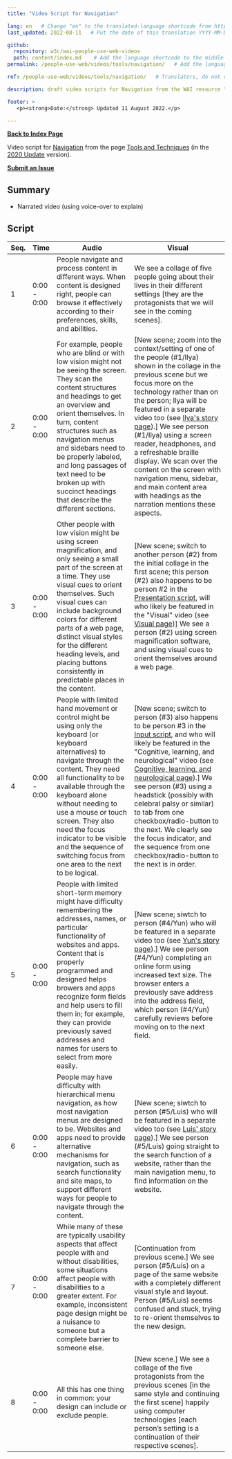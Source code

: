 ```yaml
---
title: "Video Script for Navigation"

lang: en   # Change "en" to the translated-language shortcode from https://www.iana.org/assignments/language-subtag-registry/language-subtag-registry
last_updated: 2022-08-11   # Put the date of this translation YYYY-MM-DD (with month in the middle)

github:
  repository: w3c/wai-people-use-web-videos
  path: content/index.md    # Add the language shortcode to the middle of the filename, for example: content/index.fr.md
permalink: /people-use-web/videos/tools/navigation/   # Add the language shortcode to the end, with no slash at end, for example: /link/to/page/fr

ref: /people-use-web/videos/tools/navigation/   # Translators, do not change this

description: draft video scripts for Navigation from the WAI resource "How People with Disabilities Use the Web"

footer: >
   <p><strong>Date:</strong> Updated 11 August 2022.</p>

---
```


**[Back to Index Page](../../)**

Video script for [Navigation](https://deploy-preview-113--wai-people-use-web.netlify.app/people-use-web/tools-techniques-navigation/) from the page [Tools and Techniques](https://deploy-preview-113--wai-people-use-web.netlify.app/people-use-web/tools-techniques/) (in the [2020 Update](https://github.com/w3c/wai-people-use-web/wiki/Persona-development) version).

**[Submit an Issue](https://github.com/w3c/wai-people-use-web-videos/issues/new?title=[Navigation])**

## Summary

* Narrated video (using voice-over to explain)

## Script

| Seq. | Time | Audio | Visual |
| --- | --- | --- | --- |
| 1 | 0:00 - 0:00 | People navigate and process content in different ways. When content is designed right, people can browse it effectively according to their preferences, skills, and abilities. | We see a collage of five people going about their lives in their different settings [they are the protagonists that we will see in the coming scenes]. |
| 2 | 0:00 - 0:00 | For example, people who are blind or with low vision might not be seeing the screen. They scan the content structures and headings to get an overview and orient themselves. In turn, content structures such as navigation menus and sidebars need to be properly labeled, and long passages of text need to be broken up with succinct headings that describe the different sections. | [New scene; zoom into the context/setting of one of the people (#1/Ilya) shown in the collage in the previous scene but we focus more on the technology rather than on the person; Ilya will be featured in a separate video too (see [Ilya's story page](https://deploy-preview-113--wai-people-use-web.netlify.app/people-use-web/user-stories-three/)).] We see person (#1/Ilya) using a screen reader, headphones, and a refreshable braille display. We scan over the content on the screen with navigation menu, sidebar, and main content area with headings as the narration mentions these aspects. |
| 3 | 0:00 - 0:00 | Other people with low vision might be using screen magnification, and only seeing a small part of the screen at a time. They use visual cues to orient themselves. Such visual cues can include background colors for different parts of a web page, distinct visual styles for the different heading levels, and placing buttons consistently in predictable places in the content. |  [New scene; switch to another person (#2) from the initial collage in the first scene; this person (#2) also happens to be person #2 in the [Presentation script](https://wai-people-use-web-videos.netlify.app/people-use-web/videos/tools/presentation/), will who likely be featured in the "Visual" video (see [Visual page](https://deploy-preview-113--wai-people-use-web.netlify.app/people-use-web/abilities-barriers-visual/))] We see a person (#2) using screen magnification software, and using visual cues to orient themselves around a web page. |
| 4 | 0:00 - 0:00 | People with limited hand movement or control might be using only the keyboard (or keyboard alternatives) to navigate through the content. They need all functionality to be available through the keyboard alone without needing to use a  mouse or touch screen. They also need the focus indicator to be visible and the sequence of switching focus from one area to the next to be logical. | [New scene; switch to person (#3) also happens to be person #3 in the [Input script](https://wai-people-use-web-videos.netlify.app/people-use-web/videos/tools/input/), and who will likely be featured in the "Cognitive, learning, and neurological" video (see [Cognitive, learning, and neurological page](https://deploy-preview-113--wai-people-use-web.netlify.app/people-use-web/abilities-barriers-cognitive/)).] We see person (#3) using a headstick (possibly with celebral palsy or similar) to tab from one checkbox/radio-button to the next. We clearly see the focus indicator, and the sequence from one checkbox/radio-button to the next is in order. |
| 5 | 0:00 - 0:00 | People with limited short-term memory might have difficulty remembering the addresses, names, or particular functionality of websites and apps. Content that is properly programmed and designed helps browers and apps recognize form fields and help users to fill them in; for example, they can provide previously saved addresses and names for users to select from more easily. | [New scene; siwtch to person (#4/Yun) who will be featured in a separate video too (see [Yun's story page](https://deploy-preview-113--wai-people-use-web.netlify.app/people-use-web/user-stories-nine/)).] We see person (#4/Yun) completing an online form using increased text size. The browser enters a previously save address into the address field, which person (#4/Yun) carefully reviews before moving on to the next field. |
| 6 | 0:00 - 0:00 | People may have difficulty with hierarchical menu navigation, as how most navigation menus are designed to be. Websites and apps need to provide alternative mechanisms for navigation, such as search functionality and site maps, to support different ways for people to navigate through the content. | [New scene; siwtch to person (#5/Luis) who will be featured in a separate video too (see [Luis' story page](https://deploy-preview-113--wai-people-use-web.netlify.app/people-use-web/user-stories-five/)).] We see person (#5/Luis) going straight to the search function of a website, rather than the main navigation menu, to find information on the website. |
| 7 | 0:00 - 0:00 | While many of these are typically usability aspects that affect people with and without disabilities, some situations affect people with disabilities to a greater extent. For example, inconsistent page design might be a nuisance to someone but a complete barrier to someone else. | [Continuation from previous scene.] We see person (#5/Luis) on a page of the same website with a completely different visual style and layout. Person (#5/Luis) seems confused and stuck, trying to re-orient themselves to the new design. |
| 8 | 0:00 - 0:00 | All this has one thing in common: your design can include or exclude people. | [New scene.] We see a collage of the five protagonists from the previous scenes [in the same style and continuing the first scene] happily using computer technologies [each person’s setting is a continuation of their respective scenes]. |
